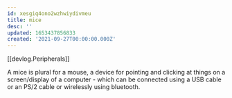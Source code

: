 ```yaml
---
id: xesgiq4ono2wzhwiydivmeu
title: mice
desc: ''
updated: 1653437856833
created: '2021-09-27T00:00:00.000Z'
---
```


[[devlog.Peripherals]]

A mice is plural for a mouse, a device for pointing and clicking at things on a screen/display of a computer - which can be connected using a USB cable or an PS/2 cable or wirelessly using bluetooth.
